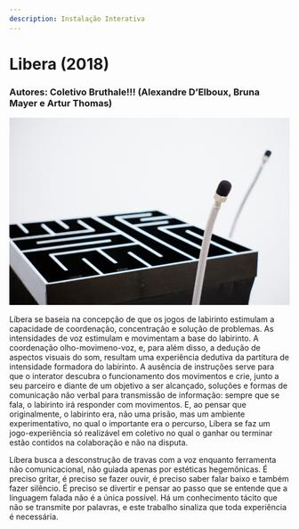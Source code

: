 ```yaml
---
description: Instalação Interativa
---
```


# Libera \(2018\)

### Autores: Coletivo Bruthale!!! \(Alexandre D’Elboux, Bruna Mayer e Artur Thomas\)

![](../../../../.gitbook/assets/libera.jpg)

Líbera se baseia na concepção de que os jogos de labirinto estimulam a capacidade de coordenação, concentração e solução de problemas. As intensidades de voz estimulam e movimentam a base do labirinto. A coordenação olho-movimeno-voz, e, para além disso, a dedução de aspectos visuais do som, resultam uma experiência dedutiva da partitura de intensidade formadora do labirinto. A ausência de instruções serve para que o interator descubra o funcionamento dos movimentos e crie, junto a seu parceiro e diante de um objetivo a ser alcançado, soluções e formas de comunicação não verbal para transmissão de informação: sempre que se fala, o labirinto irá responder com movimentos. E, ao pensar que originalmente, o labirinto era, não uma prisão, mas um ambiente experimentativo, no qual o importante era o percurso, Líbera se faz um jogo-experiência só realizável em coletivo no qual o ganhar ou terminar estão contidos na colaboração e não na disputa.

Líbera busca a desconstrução de travas com a voz enquanto ferramenta não comunicacional, não guiada apenas por estéticas hegemônicas. É preciso gritar, é preciso se fazer ouvir, é preciso saber falar baixo e também fazer silêncio. É preciso se divertir e pensar ao passo que se entende que a linguagem falada não é a única possível. Há um conhecimento tácito que não se transmite por palavras, e este trabalho sinaliza que toda experiência é necessária.

